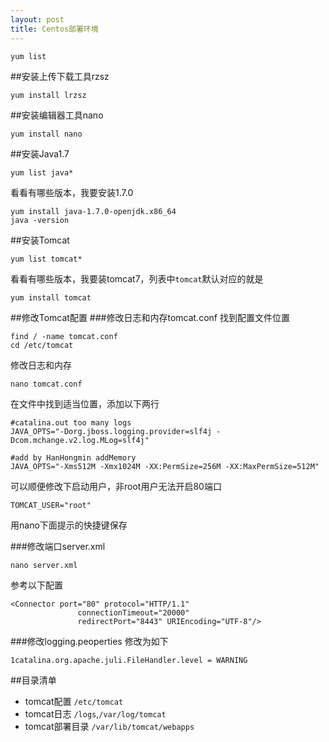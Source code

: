 ```yaml
---
layout: post
title: Centos部署环境
---
```


```
yum list
```


##安装上传下载工具rzsz
```
yum install lrzsz
```
##安装编辑器工具nano
```
yum install nano
```
##安装Java1.7
```
yum list java*
```
看看有哪些版本，我要安装1.7.0

```
yum install java-1.7.0-openjdk.x86_64
java -version
```
##安装Tomcat
```
yum list tomcat*
```
看看有哪些版本，我要装tomcat7，列表中`tomcat`默认对应的就是

```
yum install tomcat
```

##修改Tomcat配置
###修改日志和内存tomcat.conf
找到配置文件位置

```
find / -name tomcat.conf
cd /etc/tomcat
```
修改日志和内存

```
nano tomcat.conf
```
在文件中找到适当位置，添加以下两行

```
#catalina.out too many logs
JAVA_OPTS="-Dorg.jboss.logging.provider=slf4j -Dcom.mchange.v2.log.MLog=slf4j"

#add by HanHongmin addMemory
JAVA_OPTS="-Xms512M -Xmx1024M -XX:PermSize=256M -XX:MaxPermSize=512M"
```

可以顺便修改下启动用户，非root用户无法开启80端口

```
TOMCAT_USER="root"
```
用nano下面提示的快捷键保存  

###修改端口server.xml
```
nano server.xml
```
参考以下配置

```
<Connector port="80" protocol="HTTP/1.1"
               connectionTimeout="20000"
               redirectPort="8443" URIEncoding="UTF-8"/>
```
###修改logging.peoperties
修改为如下

```
1catalina.org.apache.juli.FileHandler.level = WARNING
```
##目录清单

* tomcat配置 `/etc/tomcat`
* tomcat日志 `/logs`,`/var/log/tomcat`
* tomcat部署目录 `/var/lib/tomcat/webapps` 
